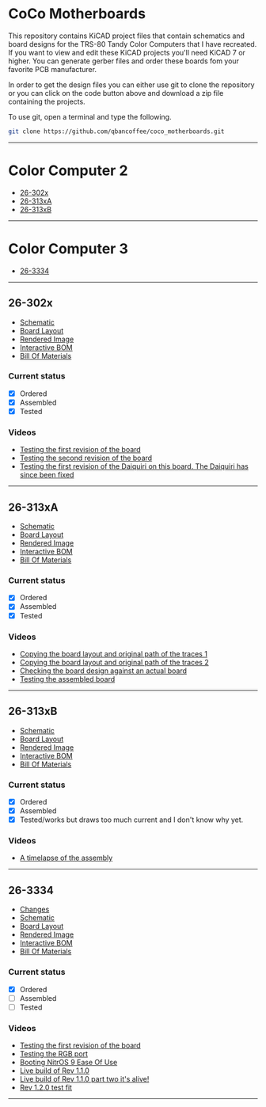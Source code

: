 # CoCo Motherboards
This repository contains KiCAD project files that contain schematics and board designs for the TRS-80 Tandy Color Computers that I have recreated.
If you want to view and edit these KiCAD projects you'll need KiCAD 7 or higher.
You can generate gerber files and order these boards fom your favorite PCB manufacturer.<br>

In order to get the design files you can either use git to clone the repository or you can click on the code button above and download
a zip file containing the projects.

To use git, open a terminal and type the following.
```bash
git clone https://github.com/qbancoffee/coco_motherboards.git
```
---

# Color Computer 2
- [26-302x](#26-302x)
- [26-313xA](#26-313xA)
- [26-313xB](#26-313xB)
---

# Color Computer 3
- [26-3334](#26-3334)
---

## 26-302x
- [Schematic](pdfs/26-302x_schematic.pdf)
- [Board Layout](pdfs/26-302x_layout.pdf)
- [Rendered Image](images/26-302x_rendered.png)
- [Interactive BOM](https://htmlpreview.github.io/?https://github.com/qbancoffee/coco_motherboards/blob/main/html/26-302x_ibom.html)
- [Bill Of Materials](https://github.com/qbancoffee/coco_motherboards/blob/main/bom/26-302x_bill_of_materials.csv)
### Current status
- [x] Ordered
- [x] Assembled
- [x] Tested
### Videos
- [Testing the first revision of the board](https://youtu.be/QcRTDDZ0i-s)
- [Testing the second revision of the board](https://youtu.be/V18fohn3YzE)
- [Testing the first revision of the Daiquiri on this board. The Daiquiri has since been fixed ](https://youtu.be/-PZM2CGa1yw)
---

## 26-313xA
- [Schematic](pdfs/26-313xA_schematic.pdf)
- [Board Layout](pdfs/26-313xA_layout.pdf)
- [Rendered Image](images/26-313xA_rendered.png)
- [Interactive BOM](https://htmlpreview.github.io/?https://github.com/qbancoffee/coco_motherboards/blob/main/html/26-313xA_ibom.html)
- [Bill Of Materials](https://github.com/qbancoffee/coco_motherboards/blob/main/bom/26-313xA_bill_of_materials.csv)
### Current status
- [x] Ordered
- [x] Assembled
- [x] Tested
### Videos
- [Copying the board layout and original path of the traces 1](https://youtu.be/ZVgJEOnWDyY)
- [Copying the board layout and original path of the traces 2](https://youtu.be/GyRi-DuZtJM)
- [Checking the board design against an actual board](https://youtu.be/TTYBf1dwHVs)
- [Testing the assembled board](https://youtu.be/1itwh79Q89k)
---

## 26-313xB
- [Schematic](pdfs/26-313xB_schematic.pdf)
- [Board Layout](pdfs/26-313xB_layout.pdf)
- [Rendered Image](images/26-313xB_rendered.png)
- [Interactive BOM](https://htmlpreview.github.io/?https://github.com/qbancoffee/coco_motherboards/blob/main/html/26-313xB_ibom.html)
- [Bill Of Materials](https://github.com/qbancoffee/coco_motherboards/blob/main/bom/26-313xB_bill_of_materials.csv)
### Current status
- [x] Ordered
- [x] Assembled
- [x] Tested/works but draws too much current and I don't know why yet.
### Videos
- [A timelapse of the assembly](https://youtu.be/u0PwnJCS3qc)
---

## 26-3334
- [Changes](log/26-3334_log.txt)
- [Schematic](pdfs/26-3334_schematic.pdf)
- [Board Layout](pdfs/26-3334_layout.pdf)
- [Rendered Image](images/26-3334_rendered.png)
- [Interactive BOM](https://htmlpreview.github.io/?https://github.com/qbancoffee/coco_motherboards/blob/main/html/26-3334_ibom.html)
- [Bill Of Materials](https://github.com/qbancoffee/coco_motherboards/blob/main/bom/26-3334_bill_of_materials.csv)
### Current status
- [x] Ordered
- [ ] Assembled
- [ ] Tested
### Videos
- [Testing the first revision of the board](https://youtu.be/vjpey5T-lSU)
- [Testing the RGB port](https://youtu.be/EB2sbTMWF-Q)
- [Booting NitrOS 9 Ease Of Use](https://youtu.be/wSlYcxvCpys)
- [Live build of Rev 1.1.0](https://www.youtube.com/live/8h18PMZnpsQ?si=pRSccAcrxts3vaQu)
- [Live build of Rev 1.1.0 part two it's alive!](https://www.youtube.com/live/c8nBd60M5xo?si=p3JhKhQgzrqYT0lb)
- [Rev 1.2.0 test fit](https://youtube.com/shorts/IoNqxNSzjd0)
---

